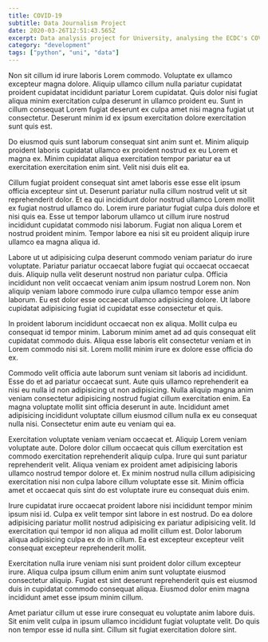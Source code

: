 ```yaml
---
title: COVID-19
subtitle: Data Journalism Project
date: 2020-03-26T12:51:43.565Z
excerpt: Data analysis project for University, analysing the ECDC's COVID-19 dataset.
category: "development"
tags: ["python", "uni", "data"]
---
```


Non sit cillum id irure laboris Lorem commodo. Voluptate ex ullamco excepteur magna dolore. Aliquip ullamco cillum nulla pariatur cupidatat proident cupidatat incididunt pariatur Lorem cupidatat. Quis dolor nisi fugiat aliqua minim exercitation culpa deserunt in ullamco proident eu. Sunt in cillum consequat Lorem fugiat deserunt ex culpa amet nisi magna fugiat ut consectetur. Deserunt minim id ex ipsum exercitation dolore exercitation sunt quis est.

Do eiusmod quis sunt laborum consequat sint anim sunt et. Minim aliquip proident laboris cupidatat ullamco ex proident nostrud ex eu Lorem et magna ex. Minim cupidatat aliqua exercitation tempor pariatur ea ut exercitation exercitation enim sint. Velit nisi duis elit ea.

Cillum fugiat proident consequat sint amet laboris esse esse elit ipsum officia excepteur sint ut. Deserunt pariatur nulla cillum nostrud velit ut sit reprehenderit dolor. Et ea qui incididunt dolor nostrud ullamco Lorem mollit ex fugiat nostrud ullamco do. Lorem irure pariatur fugiat culpa duis dolore et nisi quis ea. Esse ut tempor laborum ullamco ut cillum irure nostrud incididunt cupidatat commodo nisi laborum. Fugiat non aliqua Lorem et nostrud proident minim. Tempor labore ea nisi sit eu proident aliquip irure ullamco ea magna aliqua id.

Labore ut ut adipisicing culpa deserunt commodo veniam pariatur do irure voluptate. Pariatur pariatur occaecat labore fugiat qui occaecat occaecat duis. Aliquip nulla velit deserunt nostrud non pariatur culpa. Officia incididunt non velit occaecat veniam anim ipsum nostrud Lorem non. Non aliquip veniam labore commodo irure culpa ullamco tempor esse anim laborum. Eu est dolor esse occaecat ullamco adipisicing dolore. Ut labore cupidatat adipisicing fugiat id cupidatat esse consectetur et quis.

In proident laborum incididunt occaecat non ex aliqua. Mollit culpa eu consequat id tempor minim. Laborum minim amet ad ad quis consequat elit cupidatat commodo duis. Aliqua esse laboris elit consectetur veniam et in Lorem commodo nisi sit. Lorem mollit minim irure ex dolore esse officia do ex.

Commodo velit officia aute laborum sunt veniam sit laboris ad incididunt. Esse do et ad pariatur occaecat sunt. Aute quis ullamco reprehenderit ea nisi eu nulla id non adipisicing ut non adipisicing. Nulla aliquip magna anim veniam consectetur adipisicing nostrud fugiat cillum exercitation enim. Ea magna voluptate mollit sint officia deserunt in aute. Incididunt amet adipisicing incididunt voluptate cillum eiusmod cillum nulla ex eu consequat nulla nisi. Consectetur enim aute eu veniam qui ea.

Exercitation voluptate veniam veniam occaecat et. Aliquip Lorem veniam voluptate aute. Dolore dolor cillum occaecat quis cillum exercitation est commodo exercitation reprehenderit aliquip culpa. Irure qui sunt pariatur reprehenderit velit. Aliqua veniam ex proident amet adipisicing laboris ullamco nostrud tempor dolore et. Ex minim nostrud nulla cillum adipisicing exercitation nisi non culpa labore cillum voluptate esse sit. Minim officia amet et occaecat quis sint do est voluptate irure eu consequat duis enim.

Irure cupidatat irure occaecat proident labore nisi incididunt tempor minim ipsum nisi id. Culpa ex velit tempor sint labore in est nostrud. Do ea dolore adipisicing pariatur mollit nostrud adipisicing ex pariatur adipisicing velit. Id exercitation qui tempor id non aliqua ad mollit cillum est. Dolor laborum aliqua adipisicing culpa ex do in cillum. Ea est excepteur excepteur velit consequat excepteur reprehenderit mollit.

Exercitation nulla irure veniam nisi sunt proident dolor cillum excepteur irure. Aliqua culpa ipsum cillum enim anim sunt voluptate eiusmod consectetur aliquip. Fugiat est sint deserunt reprehenderit quis est eiusmod duis in cupidatat commodo consequat aliqua. Eiusmod dolor enim magna incididunt amet esse ipsum minim cillum.

Amet pariatur cillum ut esse irure consequat eu voluptate anim labore duis. Sit enim velit culpa in ipsum ullamco incididunt fugiat voluptate velit. Do quis non tempor esse id nulla sint. Cillum sit fugiat exercitation dolore sint.
